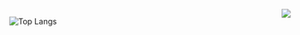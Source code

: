 <img align="right" src="https://github-readme-stats.vercel.app/api?username=zytqyb&show_icons=true" />

![Top Langs](https://github-readme-stats.vercel.app/api/top-langs/?username=hsiangfeng)

